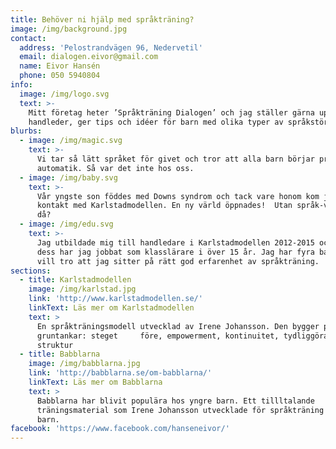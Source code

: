 ```yaml
---
title: Behöver ni hjälp med språkträning?
image: /img/background.jpg
contact:
  address: 'Pelostrandvägen 96, Nedervetil'
  email: dialogen.eivor@gmail.com
  name: Eivor Hansén
  phone: 050 5940804
info:
  image: /img/logo.svg
  text: >-
    Mitt företag heter ’Språkträning Dialogen’ och jag ställer gärna upp och
    handleder, ger tips och idéer för barn med olika typer av språkstörningar.
blurbs:
  - image: /img/magic.svg
    text: >-
      Vi tar så lätt språket för givet och tror att alla barn börjar prata per
      automatik. Så var det inte hos oss.
  - image: /img/baby.svg
    text: >-
      Vår yngste son föddes med Downs syndrom och tack vare honom kom jag i
      kontakt med Karlstadmodellen. En ny värld öppnades!  Utan språk-vem är du
      då?
  - image: /img/edu.svg
    text: >-
      Jag utbildade mig till handledare i Karlstadmodellen 2012-2015 och innan
      dess har jag jobbat som klasslärare i över 15 år. Jag har fyra barn och
      vill tro att jag sitter på rätt god erfarenhet av språkträning.
sections:
  - title: Karlstadmodellen
    image: /img/karlstad.jpg
    link: 'http://www.karlstadmodellen.se/'
    linkText: Läs mer om Karlstadmodellen
    text: >
      En språkträningsmodell utvecklad av Irene Johansson. Den bygger på fem
      gruntankar: steget     före, empowerment, kontinuitet, tydliggörande och
      struktur
  - title: Babblarna
    image: /img/babblarna.jpg
    link: 'http://babblarna.se/om-babblarna/'
    linkText: Läs mer om Babblarna
    text: >
      Babblarna har blivit populära hos yngre barn. Ett tillltalande
      träningsmaterial som Irene Johansson utvecklade för språkträning med yngre
      barn.
facebook: 'https://www.facebook.com/hanseneivor/'
---
```


